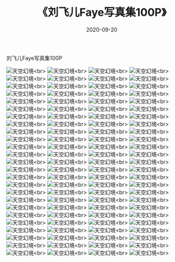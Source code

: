﻿---
layout: post
title: 《刘飞儿Faye写真集100P》
date: 2020-09-20
img: http://photo.orgx.cf/性感/2020/刘飞儿Faye写真集100P/000.jpg
tags: [美女,性感,泳衣]
---

刘飞儿Faye写真集100P



![天空幻境](http://photo.orgx.cf/性感/2020/刘飞儿Faye写真集100P/001.jpg''天空幻境'')<br>
![天空幻境](http://photo.orgx.cf/性感/2020/刘飞儿Faye写真集100P/002.jpg''天空幻境'')<br>
![天空幻境](http://photo.orgx.cf/性感/2020/刘飞儿Faye写真集100P/003.jpg''天空幻境'')<br>
![天空幻境](http://photo.orgx.cf/性感/2020/刘飞儿Faye写真集100P/004.jpg''天空幻境'')<br>
![天空幻境](http://photo.orgx.cf/性感/2020/刘飞儿Faye写真集100P/005.jpg''天空幻境'')<br>
![天空幻境](http://photo.orgx.cf/性感/2020/刘飞儿Faye写真集100P/006.jpg''天空幻境'')<br>
![天空幻境](http://photo.orgx.cf/性感/2020/刘飞儿Faye写真集100P/007.jpg''天空幻境'')<br>
![天空幻境](http://photo.orgx.cf/性感/2020/刘飞儿Faye写真集100P/008.jpg''天空幻境'')<br>
![天空幻境](http://photo.orgx.cf/性感/2020/刘飞儿Faye写真集100P/009.jpg''天空幻境'')<br>
![天空幻境](http://photo.orgx.cf/性感/2020/刘飞儿Faye写真集100P/010.jpg''天空幻境'')<br>
![天空幻境](http://photo.orgx.cf/性感/2020/刘飞儿Faye写真集100P/011.jpg''天空幻境'')<br>
![天空幻境](http://photo.orgx.cf/性感/2020/刘飞儿Faye写真集100P/012.jpg''天空幻境'')<br>
![天空幻境](http://photo.orgx.cf/性感/2020/刘飞儿Faye写真集100P/013.jpg''天空幻境'')<br>
![天空幻境](http://photo.orgx.cf/性感/2020/刘飞儿Faye写真集100P/014.jpg''天空幻境'')<br>
![天空幻境](http://photo.orgx.cf/性感/2020/刘飞儿Faye写真集100P/015.jpg''天空幻境'')<br>
![天空幻境](http://photo.orgx.cf/性感/2020/刘飞儿Faye写真集100P/016.jpg''天空幻境'')<br>
![天空幻境](http://photo.orgx.cf/性感/2020/刘飞儿Faye写真集100P/017.jpg''天空幻境'')<br>
![天空幻境](http://photo.orgx.cf/性感/2020/刘飞儿Faye写真集100P/018.jpg''天空幻境'')<br>
![天空幻境](http://photo.orgx.cf/性感/2020/刘飞儿Faye写真集100P/019.jpg''天空幻境'')<br>
![天空幻境](http://photo.orgx.cf/性感/2020/刘飞儿Faye写真集100P/020.jpg''天空幻境'')<br>
![天空幻境](http://photo.orgx.cf/性感/2020/刘飞儿Faye写真集100P/021.jpg''天空幻境'')<br>
![天空幻境](http://photo.orgx.cf/性感/2020/刘飞儿Faye写真集100P/022.jpg''天空幻境'')<br>
![天空幻境](http://photo.orgx.cf/性感/2020/刘飞儿Faye写真集100P/023.jpg''天空幻境'')<br>
![天空幻境](http://photo.orgx.cf/性感/2020/刘飞儿Faye写真集100P/024.jpg''天空幻境'')<br>
![天空幻境](http://photo.orgx.cf/性感/2020/刘飞儿Faye写真集100P/025.jpg''天空幻境'')<br>
![天空幻境](http://photo.orgx.cf/性感/2020/刘飞儿Faye写真集100P/026.jpg''天空幻境'')<br>
![天空幻境](http://photo.orgx.cf/性感/2020/刘飞儿Faye写真集100P/027.jpg''天空幻境'')<br>
![天空幻境](http://photo.orgx.cf/性感/2020/刘飞儿Faye写真集100P/028.jpg''天空幻境'')<br>
![天空幻境](http://photo.orgx.cf/性感/2020/刘飞儿Faye写真集100P/029.jpg''天空幻境'')<br>
![天空幻境](http://photo.orgx.cf/性感/2020/刘飞儿Faye写真集100P/030.jpg''天空幻境'')<br>
![天空幻境](http://photo.orgx.cf/性感/2020/刘飞儿Faye写真集100P/031.jpg''天空幻境'')<br>
![天空幻境](http://photo.orgx.cf/性感/2020/刘飞儿Faye写真集100P/032.jpg''天空幻境'')<br>
![天空幻境](http://photo.orgx.cf/性感/2020/刘飞儿Faye写真集100P/033.jpg''天空幻境'')<br>
![天空幻境](http://photo.orgx.cf/性感/2020/刘飞儿Faye写真集100P/034.jpg''天空幻境'')<br>
![天空幻境](http://photo.orgx.cf/性感/2020/刘飞儿Faye写真集100P/035.jpg''天空幻境'')<br>
![天空幻境](http://photo.orgx.cf/性感/2020/刘飞儿Faye写真集100P/036.jpg''天空幻境'')<br>
![天空幻境](http://photo.orgx.cf/性感/2020/刘飞儿Faye写真集100P/037.jpg''天空幻境'')<br>
![天空幻境](http://photo.orgx.cf/性感/2020/刘飞儿Faye写真集100P/038.jpg''天空幻境'')<br>
![天空幻境](http://photo.orgx.cf/性感/2020/刘飞儿Faye写真集100P/039.jpg''天空幻境'')<br>
![天空幻境](http://photo.orgx.cf/性感/2020/刘飞儿Faye写真集100P/040.jpg''天空幻境'')<br>
![天空幻境](http://photo.orgx.cf/性感/2020/刘飞儿Faye写真集100P/041.jpg''天空幻境'')<br>
![天空幻境](http://photo.orgx.cf/性感/2020/刘飞儿Faye写真集100P/042.jpg''天空幻境'')<br>
![天空幻境](http://photo.orgx.cf/性感/2020/刘飞儿Faye写真集100P/043.jpg''天空幻境'')<br>
![天空幻境](http://photo.orgx.cf/性感/2020/刘飞儿Faye写真集100P/044.jpg''天空幻境'')<br>
![天空幻境](http://photo.orgx.cf/性感/2020/刘飞儿Faye写真集100P/045.jpg''天空幻境'')<br>
![天空幻境](http://photo.orgx.cf/性感/2020/刘飞儿Faye写真集100P/046.jpg''天空幻境'')<br>
![天空幻境](http://photo.orgx.cf/性感/2020/刘飞儿Faye写真集100P/047.jpg''天空幻境'')<br>
![天空幻境](http://photo.orgx.cf/性感/2020/刘飞儿Faye写真集100P/048.jpg''天空幻境'')<br>
![天空幻境](http://photo.orgx.cf/性感/2020/刘飞儿Faye写真集100P/049.jpg''天空幻境'')<br>
![天空幻境](http://photo.orgx.cf/性感/2020/刘飞儿Faye写真集100P/050.jpg''天空幻境'')<br>
![天空幻境](http://photo.orgx.cf/性感/2020/刘飞儿Faye写真集100P/051.jpg''天空幻境'')<br>
![天空幻境](http://photo.orgx.cf/性感/2020/刘飞儿Faye写真集100P/052.jpg''天空幻境'')<br>
![天空幻境](http://photo.orgx.cf/性感/2020/刘飞儿Faye写真集100P/053.jpg''天空幻境'')<br>
![天空幻境](http://photo.orgx.cf/性感/2020/刘飞儿Faye写真集100P/054.jpg''天空幻境'')<br>
![天空幻境](http://photo.orgx.cf/性感/2020/刘飞儿Faye写真集100P/055.jpg''天空幻境'')<br>
![天空幻境](http://photo.orgx.cf/性感/2020/刘飞儿Faye写真集100P/056.jpg''天空幻境'')<br>
![天空幻境](http://photo.orgx.cf/性感/2020/刘飞儿Faye写真集100P/057.jpg''天空幻境'')<br>
![天空幻境](http://photo.orgx.cf/性感/2020/刘飞儿Faye写真集100P/058.jpg''天空幻境'')<br>
![天空幻境](http://photo.orgx.cf/性感/2020/刘飞儿Faye写真集100P/059.jpg''天空幻境'')<br>
![天空幻境](http://photo.orgx.cf/性感/2020/刘飞儿Faye写真集100P/060.jpg''天空幻境'')<br>
![天空幻境](http://photo.orgx.cf/性感/2020/刘飞儿Faye写真集100P/061.jpg''天空幻境'')<br>
![天空幻境](http://photo.orgx.cf/性感/2020/刘飞儿Faye写真集100P/062.jpg''天空幻境'')<br>
![天空幻境](http://photo.orgx.cf/性感/2020/刘飞儿Faye写真集100P/063.jpg''天空幻境'')<br>
![天空幻境](http://photo.orgx.cf/性感/2020/刘飞儿Faye写真集100P/064.jpg''天空幻境'')<br>
![天空幻境](http://photo.orgx.cf/性感/2020/刘飞儿Faye写真集100P/065.jpg''天空幻境'')<br>
![天空幻境](http://photo.orgx.cf/性感/2020/刘飞儿Faye写真集100P/066.jpg''天空幻境'')<br>
![天空幻境](http://photo.orgx.cf/性感/2020/刘飞儿Faye写真集100P/067.jpg''天空幻境'')<br>
![天空幻境](http://photo.orgx.cf/性感/2020/刘飞儿Faye写真集100P/068.jpg''天空幻境'')<br>
![天空幻境](http://photo.orgx.cf/性感/2020/刘飞儿Faye写真集100P/069.jpg''天空幻境'')<br>
![天空幻境](http://photo.orgx.cf/性感/2020/刘飞儿Faye写真集100P/070.jpg''天空幻境'')<br>
![天空幻境](http://photo.orgx.cf/性感/2020/刘飞儿Faye写真集100P/071.jpg''天空幻境'')<br>
![天空幻境](http://photo.orgx.cf/性感/2020/刘飞儿Faye写真集100P/072.jpg''天空幻境'')<br>
![天空幻境](http://photo.orgx.cf/性感/2020/刘飞儿Faye写真集100P/073.jpg''天空幻境'')<br>
![天空幻境](http://photo.orgx.cf/性感/2020/刘飞儿Faye写真集100P/074.jpg''天空幻境'')<br>
![天空幻境](http://photo.orgx.cf/性感/2020/刘飞儿Faye写真集100P/075.jpg''天空幻境'')<br>
![天空幻境](http://photo.orgx.cf/性感/2020/刘飞儿Faye写真集100P/076.jpg''天空幻境'')<br>
![天空幻境](http://photo.orgx.cf/性感/2020/刘飞儿Faye写真集100P/077.jpg''天空幻境'')<br>
![天空幻境](http://photo.orgx.cf/性感/2020/刘飞儿Faye写真集100P/078.jpg''天空幻境'')<br>
![天空幻境](http://photo.orgx.cf/性感/2020/刘飞儿Faye写真集100P/079.jpg''天空幻境'')<br>
![天空幻境](http://photo.orgx.cf/性感/2020/刘飞儿Faye写真集100P/080.jpg''天空幻境'')<br>
![天空幻境](http://photo.orgx.cf/性感/2020/刘飞儿Faye写真集100P/081.jpg''天空幻境'')<br>
![天空幻境](http://photo.orgx.cf/性感/2020/刘飞儿Faye写真集100P/082.jpg''天空幻境'')<br>
![天空幻境](http://photo.orgx.cf/性感/2020/刘飞儿Faye写真集100P/083.jpg''天空幻境'')<br>
![天空幻境](http://photo.orgx.cf/性感/2020/刘飞儿Faye写真集100P/084.jpg''天空幻境'')<br>
![天空幻境](http://photo.orgx.cf/性感/2020/刘飞儿Faye写真集100P/085.jpg''天空幻境'')<br>
![天空幻境](http://photo.orgx.cf/性感/2020/刘飞儿Faye写真集100P/086.jpg''天空幻境'')<br>
![天空幻境](http://photo.orgx.cf/性感/2020/刘飞儿Faye写真集100P/087.jpg''天空幻境'')<br>
![天空幻境](http://photo.orgx.cf/性感/2020/刘飞儿Faye写真集100P/088.jpg''天空幻境'')<br>
![天空幻境](http://photo.orgx.cf/性感/2020/刘飞儿Faye写真集100P/089.jpg''天空幻境'')<br>
![天空幻境](http://photo.orgx.cf/性感/2020/刘飞儿Faye写真集100P/090.jpg''天空幻境'')<br>
![天空幻境](http://photo.orgx.cf/性感/2020/刘飞儿Faye写真集100P/091.jpg''天空幻境'')<br>
![天空幻境](http://photo.orgx.cf/性感/2020/刘飞儿Faye写真集100P/092.jpg''天空幻境'')<br>
![天空幻境](http://photo.orgx.cf/性感/2020/刘飞儿Faye写真集100P/093.jpg''天空幻境'')<br>
![天空幻境](http://photo.orgx.cf/性感/2020/刘飞儿Faye写真集100P/094.jpg''天空幻境'')<br>
![天空幻境](http://photo.orgx.cf/性感/2020/刘飞儿Faye写真集100P/095.jpg''天空幻境'')<br>
![天空幻境](http://photo.orgx.cf/性感/2020/刘飞儿Faye写真集100P/096.jpg''天空幻境'')<br>
![天空幻境](http://photo.orgx.cf/性感/2020/刘飞儿Faye写真集100P/097.jpg''天空幻境'')<br>
![天空幻境](http://photo.orgx.cf/性感/2020/刘飞儿Faye写真集100P/098.jpg''天空幻境'')<br>
![天空幻境](http://photo.orgx.cf/性感/2020/刘飞儿Faye写真集100P/099.jpg''天空幻境'')<br>
![天空幻境](http://photo.orgx.cf/性感/2020/刘飞儿Faye写真集100P/100.jpg''天空幻境'')<br>